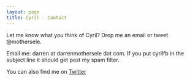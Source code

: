 ```yaml
---
layout: page
title: Cyril - Contact
---
```


<p class="lead">
  Let me know what you think of Cyril? Drop me an email or tweet @mothersele.
</p>

Email me: darren at darrenmothersele dot com. If you put cyrilfb in the subject line it should get past my spam filter.

You can also find me on  <a href="http://twitter.com/mothersele">Twitter</a>
